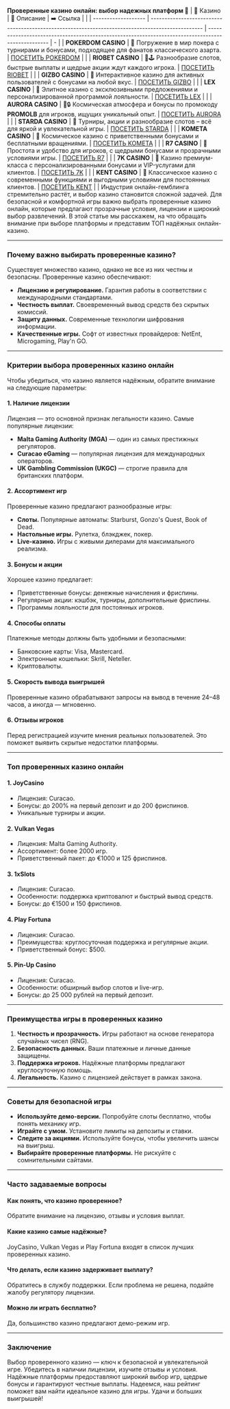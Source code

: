 **Проверенные казино онлайн: выбор надежных платформ 🎲**
| 🎰 Казино           | 📜 Описание                                                                                       | ➡️ Ссылка                                                                                          |   |
| ------------------- | ------------------------------------------------------------------------------------------------- | -------------------------------------------------------------------------------------------------- | - |
| **POKERDOM CASINO** | 🎲 Погружение в мир покера с турнирами и бонусами, подходящее для фанатов классического азарта.   | [ПОСЕТИТЬ POKERDOM](https://brandplay.link/FwVc4f)                                                 |   |
| **RIOBET CASINO**   | 🌟🕹️ Разнообразие слотов, быстрые выплаты и щедрые акции ждут каждого игрока.                    | [ПОСЕТИТЬ RIOBET](https://brandplay.link/TnjsxFvH)                                                 |   |
| **GIZBO CASINO**    | 🚀 Интерактивное казино для активных пользователей с бонусами на любой вкус.                      | [ПОСЕТИТЬ GIZBO](https://brandplay.link/rvzLrVLp)                                                  |   |
| **LEX CASINO**      | 🎰 Элитное казино с эксклюзивными предложениями и персонализированной программой лояльности.      | [ПОСЕТИТЬ LEX](https://brandplay.link/VMqNXPFs)                                                    |   |
| **AURORA CASINO**   | 🌌🔒 Космическая атмосфера и бонусы по промокоду **PROMOLB** для игроков, ищущих уникальный опыт. | [ПОСЕТИТЬ AURORA](https://10trafic-stat2.com/click/668546556bcc6313411604bc/6766/13031/subaccount) |   |
| **STARDA CASINO**   | 🌠 Турниры, акции и разнообразие слотов – всё для яркой и увлекательной игры.                     | [ПОСЕТИТЬ STARDA](https://brandplay.link/HDcDrxLk)                                                 |   |
| **KOMETA CASINO**   | 💫 Космическое казино с приветственными бонусами и бесплатными вращениями.                        | [ПОСЕТИТЬ KOMETA](https://brandplay.link/jHzFFYGv)                                                 |   |
| **R7 CASINO**       | 🎯 Простота и удобство для игроков, с щедрыми бонусами и прозрачными условиями игры.              | [ПОСЕТИТЬ R7](https://brandplay.link/dByFXP7h)                                                     |   |
| **7K CASINO**       | 💎 Казино премиум-класса с персонализированными бонусами и VIP-услугами для клиентов.             | [ПОСЕТИТЬ 7K](https://brandplay.link/dd46bNgD)                                                     |   |
| **KENT CASINO**     | 🎲 Классическое казино с современными функциями и выгодными условиями для постоянных клиентов.    | [ПОСЕТИТЬ KENT](https://brandplay.link/XRH1g6Vb)                                                   |   |
Индустрия онлайн-гемблинга стремительно растёт, и выбор казино становится сложной задачей. Для безопасной и комфортной игры важно выбрать проверенные казино онлайн, которые предлагают прозрачные условия, лицензии и широкий выбор развлечений. В этой статье мы расскажем, на что обращать внимание при выборе платформы и представим ТОП надёжных онлайн-казино.

***

### Почему важно выбирать проверенные казино?

Существует множество казино, однако не все из них честны и безопасны. Проверенные казино обеспечивают:

* **Лицензию и регулирование.** Гарантия работы в соответствии с международными стандартами.
* **Честность выплат.** Своевременный вывод средств без скрытых комиссий.
* **Защиту данных.** Современные технологии шифрования информации.
* **Качественные игры.** Софт от известных провайдеров: NetEnt, Microgaming, Play'n GO.

***

### Критерии выбора проверенных казино онлайн

Чтобы убедиться, что казино является надёжным, обратите внимание на следующие параметры:

#### 1. **Наличие лицензии**

Лицензия — это основной признак легальности казино. Самые популярные лицензии:

* **Malta Gaming Authority (MGA)** — один из самых престижных регуляторов.
* **Curacao eGaming** — популярная лицензия для международных операторов.
* **UK Gambling Commission (UKGC)** — строгие правила для британских платформ.

#### 2. **Ассортимент игр**

Проверенные казино предлагают разнообразные игры:

* **Слоты.** Популярные автоматы: Starburst, Gonzo's Quest, Book of Dead.
* **Настольные игры.** Рулетка, блэкджек, покер.
* **Live-казино.** Игры с живыми дилерами для максимального реализма.

#### 3. **Бонусы и акции**

Хорошее казино предлагает:

* Приветственные бонусы: денежные начисления и фриспины.
* Регулярные акции: кэшбэк, турниры, дополнительные фриспины.
* Программы лояльности для постоянных игроков.

#### 4. **Способы оплаты**

Платежные методы должны быть удобными и безопасными:

* Банковские карты: Visa, Mastercard.
* Электронные кошельки: Skrill, Neteller.
* Криптовалюты.

#### 5. **Скорость вывода выигрышей**

Проверенные казино обрабатывают запросы на вывод в течение 24–48 часов, а иногда — мгновенно.

#### 6. **Отзывы игроков**

Перед регистрацией изучите мнения реальных пользователей. Это поможет выявить скрытые недостатки платформы.

***

### Топ проверенных казино онлайн

#### **1. JoyCasino**

* Лицензия: Curacao.
* Бонусы: до 200% на первый депозит и до 200 фриспинов.
* Уникальные турниры и акции.

#### **2. Vulkan Vegas**

* Лицензия: Malta Gaming Authority.
* Ассортимент: более 2000 игр.
* Приветственный пакет: до €1000 и 125 фриспинов.

#### **3. 1xSlots**

* Лицензия: Curacao.
* Особенности: поддержка криптовалют и быстрый вывод средств.
* Бонусы: до €1500 и 150 фриспинов.

#### **4. Play Fortuna**

* Лицензия: Curacao.
* Преимущества: круглосуточная поддержка и регулярные акции.
* Приветственный бонус: $500.

#### **5. Pin-Up Casino**

* Лицензия: Curacao.
* Особенности: обширный выбор слотов и live-игр.
* Бонусы: до 25 000 рублей на первый депозит.

***

### Преимущества игры в проверенных казино

1. **Честность и прозрачность.** Игры работают на основе генератора случайных чисел (RNG).
2. **Безопасность данных.** Ваши платежные и личные данные защищены.
3. **Поддержка игроков.** Надёжные платформы предлагают круглосуточную помощь.
4. **Легальность.** Казино с лицензией действует в рамках закона.

***

### Советы для безопасной игры

* **Используйте демо-версии.** Попробуйте слоты бесплатно, чтобы понять механику игр.
* **Играйте с умом.** Установите лимиты на депозиты и ставки.
* **Следите за акциями.** Используйте бонусы, чтобы увеличить шансы на выигрыш.
* **Выбирайте проверенные платформы.** Не рискуйте с сомнительными сайтами.

***

### Часто задаваемые вопросы

#### Как понять, что казино проверенное?

Обратите внимание на лицензию, отзывы и условия выплат.

#### Какие казино самые надёжные?

JoyCasino, Vulkan Vegas и Play Fortuna входят в список лучших проверенных казино.

#### Что делать, если казино задерживает выплату?

Обратитесь в службу поддержки. Если проблема не решена, подайте жалобу регулятору лицензии.

#### Можно ли играть бесплатно?

Да, большинство казино предлагают демо-режим игр.

***

### Заключение

Выбор проверенного казино — ключ к безопасной и увлекательной игре. Убедитесь в наличии лицензии, изучите отзывы и условия. Надёжные платформы предоставляют широкий выбор игр, щедрые бонусы и гарантируют честные выплаты. Надеемся, наш рейтинг поможет вам найти идеальное казино для игры. Удачи и больших выигрышей!
